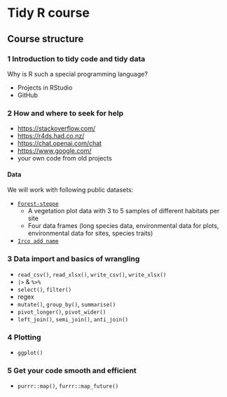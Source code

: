# Tidy R course

## Course structure

### 1 Introduction to tidy code and tidy data
Why is R such a special programming language?

* Projects in RStudio
* GitHub

### 2 How and where to seek for help

* https://stackoverflow.com/
* https://r4ds.had.co.nz/
* https://chat.openai.com/chat
* https://www.google.com/
* your own code from old projects

#### Data

We will work with following public datasets:
- [`Forest-steppe`](https://zenodo.org/record/4783984#.ZCrK5fZByUk)
  - A vegetation plot data with 3 to 5 samples of different habitats per site
  - Four data frames (long species data, environmental data for plots, environmental data for sites, species traits)
- [`Irco add name`](https://and.path)

### 3 Data import and basics of wrangling

* `read_csv()`, `read_xlsx()`, `write_csv()`, `write_xlsx()`
* `|>` & `%>%`
* `select()`, `filter()`
* regex
* `mutate()`, `group_by()`, `summarise()`
* `pivot_longer()`, `pivot_wider()`
* `left_join()`, `semi_join()`, `anti_join()`

### 4 Plotting

* `ggplot()`

### 5 Get your code smooth and efficient

* `purrr::map()`, `furrr::map_future()`
